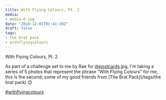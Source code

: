 ```yaml
---
title: With Flying Colours, Pt. 2
media:
- media-0.jpg
date: "2018-12-01T01:41:20Z"
draft: false
tags:
- the brat pack
- withflyingcolours
---
```

With Flying Colours, Pt. 2



As part of a challenge set to me by Rae for [@postcards](https://instagram.com/postcards).jpg, I'm taking a series of 5 photos that represent the phrase "With Flying Colours" for me, this is the second; some of my good friends from [The Brat Pack](/tags/the brat pack) 😊



[#withflyingcolours](/tags/withflyingcolours)
